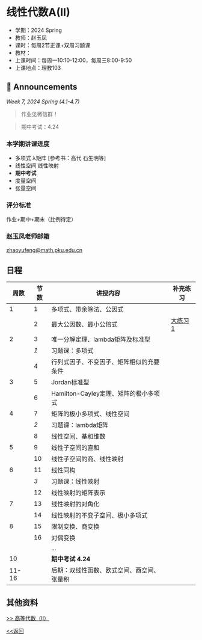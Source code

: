 # 线性代数A(II)

* 学期：2024 Spring
* 教师：赵玉凤
* 课时：每周2节正课+双周习题课
* 教材：
* 上课时间：每周一10:10-12:00，每周三8:00-9:50
* 上课地点：理教103

## 📢 Announcements

*Week 7, 2024 Spring (4.1-4.7)*

> 作业见微信群！

> 期中考试：4.24

### 本学期讲课进度

* 多项式 λ矩阵 [参考书：高代 石生明等]
* 线性空间 线性映射
* **期中考试**
* 度量空间
* 张量空间

### 评分标准

作业+期中+期末（比例待定）

### 赵玉凤老师邮箱

zhaoyufeng@math.pku.edu.cn

## 日程

| 周数 |节数| 讲授内容 | 补充练习 |
| ---- |----| -------- | -------- |
|1|1|多项式、带余除法、公因式||
||2|最大公因数、最小公倍式|[大练习1](https://calvinxiaocao.github.io/courses/linear-algebraA2/exercise/1.pdf)|
|2|3|唯一分解定理、lambda矩阵及标准型||
||*1*|习题课：多项式||
||4|行列式因子、不变因子、矩阵相似的充要条件||
|3|5|Jordan标准型||
||6|Hamilton-Cayley定理、矩阵的极小多项式||
|4|7|矩阵的极小多项式、线性空间||
||*2*|习题课：lambda矩阵||
||8|线性空间、基和维数||
|5|9|线性子空间的直和||
||10|线性子空间的商、线性映射||
|6|11|线性同构||
||*3*|习题课：线性映射||
||12|线性映射的矩阵表示||
|7|13|线性映射的对角化||
||14|线性映射的不变子空间、极小多项式||
|8|15|限制变换、商变换||
||16|对偶变换||
|||...||
|10||**期中考试 4.24**||
|11-16||后期：双线性函数、欧式空间、酉空间、张量积||


## 其他资料
[>> 高等代数（II）](/courses/advanced-algebra-intro)

[<<返回](university_courses)